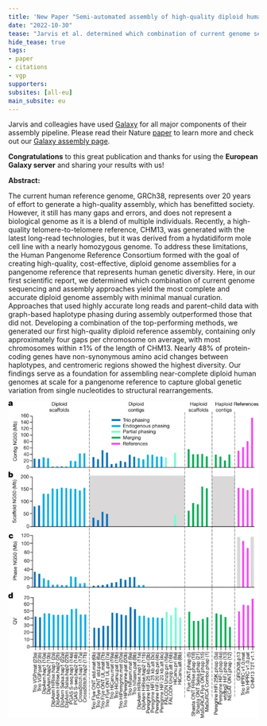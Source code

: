 ```yaml
---
title: 'New Paper "Semi-automated assembly of high-quality diploid human reference genomes"'
date: "2022-10-30"
tease: "Jarvis et al. determined which combination of current genome sequencing and assembly approaches yield the most complete and accurate diploid genome assembly with minimal manual curation"
hide_tease: true
tags:
- paper
- citations
- vgp
supporters:
subsites: [all-eu]
main_subsite: eu
---
```


Jarvis and colleagies have used [Galaxy](https://galaxyproject.org) for all major components of their assembly pipeline. Please read their Nature [paper](https://www.nature.com/articles/s41586-022-05325-5) to learn more and check out our [Galaxy assembly page](https://galaxyproject.org/projects/vgp/).

**Congratulations** to this great publication and thanks for using the **European Galaxy server** and sharing your results with us!

**Abstract:**

The current human reference genome, GRCh38, represents over 20 years of effort to generate a high-quality assembly, which has benefitted society. However, it still has many gaps and errors, and does not represent a biological genome as it is a blend of multiple individuals. Recently, a high-quality telomere-to-telomere reference, CHM13, was generated with the latest long-read technologies, but it was derived from a hydatidiform mole cell line with a nearly homozygous genome. To address these limitations, the Human Pangenome Reference Consortium formed with the goal of creating high-quality, cost-effective, diploid genome assemblies for a pangenome reference that represents human genetic diversity. Here, in our first scientific report, we determined which combination of current genome sequencing and assembly approaches yield the most complete and accurate diploid genome assembly with minimal manual curation. Approaches that used highly accurate long reads and parent–child data with graph-based haplotype phasing during assembly outperformed those that did not. Developing a combination of the top-performing methods, we generated our first high-quality diploid reference assembly, containing only approximately four gaps per chromosome on average, with most chromosomes within ±1% of the length of CHM13. Nearly 48% of protein-coding genes have non-synonymous amino acid changes between haplotypes, and centromeric regions showed the highest diversity. Our findings serve as a foundation for assembling near-complete diploid human genomes at scale for a pangenome reference to capture global genetic variation from single nucleotides to structural rearrangements.

![Assembly](assembly.png)
